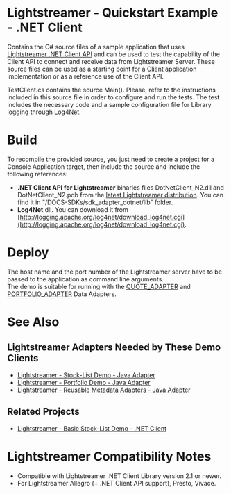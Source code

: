 # Lightstreamer - Quickstart Example - .NET Client #
<!-- START DESCRIPTION lightstreamer-example-quickstart-client-dotnet -->

Contains the C# source files of a sample application that uses [Lightstreamer .NET Client API](http://www.lightstreamer.com/docs/client_dotnet_api/frames.html) and can be used to test the capability of the Client API to connect and receive data from Lightstreamer Server.
These source files can be used as a starting point for a Client application implementation or as a reference use of the Client API.<br>

TestClient.cs contains the source Main(). Please, refer to the instructions included in this source file in order to configure and run the tests.
The test includes the necessary code and a sample configuration file for Library logging through [Log4Net](http://logging.apache.org/log4net/index.html).
  
<!-- END DESCRIPTION lightstreamer-example-quickstart-client-dotnet -->

# Build #

To recompile the provided source, you just need to create a project for a Console Application target, then include the source and include the following references:
- <b>.NET Client API for Lightstreamer</b> binaries files DotNetClient_N2.dll and DotNetClient_N2.pdb from the [latest Lightstreamer distribution](http://www.lightstreamer.com/download). You can find it in "/DOCS-SDKs/sdk_adapter_dotnet/lib" folder.
- <b>Log4Net</b> dll. You can download  it from [http://logging.apache.org/log4net/download_log4net.cgi](http://logging.apache.org/log4net/download_log4net.cgi).

# Deploy #

The host name and the port number of the Lightstreamer server have to be passed to the application as command line arguments.<br>
The demo is suitable for running with the [QUOTE_ADAPTER](https://github.com/Weswit/Lightstreamer-example-Stocklist-adapter-java) and [PORTFOLIO_ADAPTER](https://github.com/Weswit/Lightstreamer-example-Portfolio-adapter-java) Data Adapters.

# See Also #

## Lightstreamer Adapters Needed by These Demo Clients ##
<!-- START RELATED_ENTRIES -->

* [Lightstreamer - Stock-List Demo - Java Adapter](https://github.com/Weswit/Lightstreamer-example-Stocklist-adapter-java)
* [Lightstreamer - Portfolio Demo - Java Adapter](https://github.com/Weswit/Lightstreamer-example-Portfolio-adapter-java)
* [Lightstreamer - Reusable Metadata Adapters - Java Adapter](https://github.com/Weswit/Lightstreamer-example-ReusableMetadata-adapter-java)

<!-- END RELATED_ENTRIES -->
## Related Projects ##

* [Lightstreamer - Basic Stock-List Demo - .NET Client](https://github.com/Weswit/Lightstreamer-example-StockList-client-dotnet)

# Lightstreamer Compatibility Notes #

- Compatible with Lightstreamer .NET Client Library version 2.1 or newer.
- For Lightstreamer Allegro (+ .NET Client API support), Presto, Vivace.

